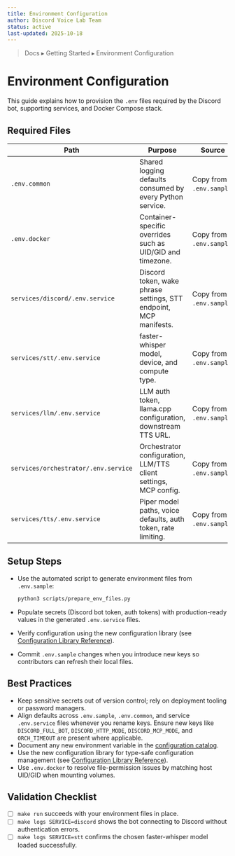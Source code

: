 ```yaml
---
title: Environment Configuration
author: Discord Voice Lab Team
status: active
last-updated: 2025-10-18
---
```


<!-- markdownlint-disable-next-line MD041 -->
> Docs ▸ Getting Started ▸ Environment Configuration

# Environment Configuration

This guide explains how to provision the `.env` files required by the Discord bot,
supporting services, and Docker Compose stack.

## Required Files

| Path | Purpose | Source |
| --- | --- | --- |
| `.env.common` | Shared logging defaults consumed by every Python service. | Copy from `.env.sample`. |
| `.env.docker` | Container-specific overrides such as UID/GID and timezone. | Copy from `.env.sample`. |
| `services/discord/.env.service` | Discord token, wake phrase settings, STT endpoint, MCP manifests. | Copy from `.env.sample`. |
| `services/stt/.env.service` | faster-whisper model, device, and compute type. | Copy from `.env.sample`. |
| `services/llm/.env.service` | LLM auth token, llama.cpp configuration, downstream TTS URL. | Copy from `.env.sample`. |
| `services/orchestrator/.env.service` | Orchestrator configuration, LLM/TTS client settings, MCP config. | Copy from `.env.sample`. |
| `services/tts/.env.service` | Piper model paths, voice defaults, auth token, rate limiting. | Copy from `.env.sample`. |

## Setup Steps

- Use the automated script to generate environment files from `.env.sample`:

   ```bash
   python3 scripts/prepare_env_files.py
   ```

- Populate secrets (Discord bot token, auth tokens) with production-ready values in the generated `.env.service` files.
- Verify configuration using the new configuration library (see [Configuration Library Reference](../reference/configuration-library.md)).
- Commit `.env.sample` changes when you introduce new keys so contributors can refresh their local files.

## Best Practices

- Keep sensitive secrets out of version control; rely on deployment tooling or password managers.
- Align defaults across `.env.sample`, `.env.common`, and service `.env.service` files whenever you rename keys. Ensure new keys like `DISCORD_FULL_BOT`, `DISCORD_HTTP_MODE`, `DISCORD_MCP_MODE`, and `ORCH_TIMEOUT` are present where applicable.
- Document any new environment variable in the [configuration catalog](../reference/configuration-catalog.md).
- Use the new configuration library for type-safe configuration management (see [Configuration Library Reference](../reference/configuration-library.md)).
- Use `.env.docker` to resolve file-permission issues by matching host UID/GID when mounting volumes.

## Validation Checklist

- [ ] `make run` succeeds with your environment files in place.
- [ ] `make logs SERVICE=discord` shows the bot connecting to Discord without authentication errors.
- [ ] `make logs SERVICE=stt` confirms the chosen faster-whisper model loaded successfully.
